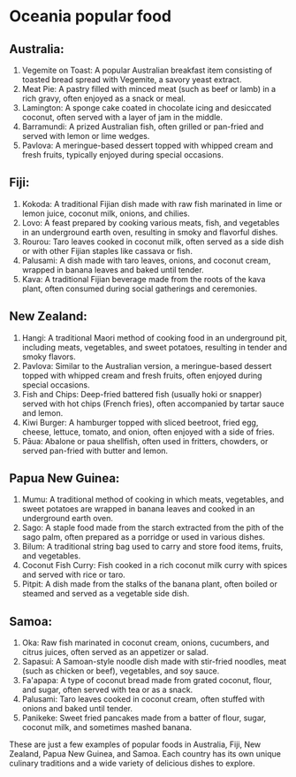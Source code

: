 # Oceania popular food

## Australia:
  1. Vegemite on Toast: A popular Australian breakfast item consisting of toasted bread spread with Vegemite, a savory yeast extract.
  2. Meat Pie: A pastry filled with minced meat (such as beef or lamb) in a rich gravy, often enjoyed as a snack or meal.
  3. Lamington: A sponge cake coated in chocolate icing and desiccated coconut, often served with a layer of jam in the middle.
  4. Barramundi: A prized Australian fish, often grilled or pan-fried and served with lemon or lime wedges.
  5. Pavlova: A meringue-based dessert topped with whipped cream and fresh fruits, typically enjoyed during special occasions.

## Fiji:
  1. Kokoda: A traditional Fijian dish made with raw fish marinated in lime or lemon juice, coconut milk, onions, and chilies.
  2. Lovo: A feast prepared by cooking various meats, fish, and vegetables in an underground earth oven, resulting in smoky and flavorful dishes.
  3. Rourou: Taro leaves cooked in coconut milk, often served as a side dish or with other Fijian staples like cassava or fish.
  4. Palusami: A dish made with taro leaves, onions, and coconut cream, wrapped in banana leaves and baked until tender.
  5. Kava: A traditional Fijian beverage made from the roots of the kava plant, often consumed during social gatherings and ceremonies.

## New Zealand:
  1. Hangi: A traditional Maori method of cooking food in an underground pit, including meats, vegetables, and sweet potatoes, resulting in tender and smoky flavors.
  2. Pavlova: Similar to the Australian version, a meringue-based dessert topped with whipped cream and fresh fruits, often enjoyed during special occasions.
  3. Fish and Chips: Deep-fried battered fish (usually hoki or snapper) served with hot chips (French fries), often accompanied by tartar sauce and lemon.
  4. Kiwi Burger: A hamburger topped with sliced beetroot, fried egg, cheese, lettuce, tomato, and onion, often enjoyed with a side of fries.
  5. Pāua: Abalone or paua shellfish, often used in fritters, chowders, or served pan-fried with butter and lemon.

## Papua New Guinea:
  1. Mumu: A traditional method of cooking in which meats, vegetables, and sweet potatoes are wrapped in banana leaves and cooked in an underground earth oven.
  2. Sago: A staple food made from the starch extracted from the pith of the sago palm, often prepared as a porridge or used in various dishes.
  3. Bilum: A traditional string bag used to carry and store food items, fruits, and vegetables.
  4. Coconut Fish Curry: Fish cooked in a rich coconut milk curry with spices and served with rice or taro.
  5. Pitpit: A dish made from the stalks of the banana plant, often boiled or steamed and served as a vegetable side dish.

## Samoa:
  1. Oka: Raw fish marinated in coconut cream, onions, cucumbers, and citrus juices, often served as an appetizer or salad.
  2. Sapasui: A Samoan-style noodle dish made with stir-fried noodles, meat (such as chicken or beef), vegetables, and soy sauce.
  3. Fa'apapa: A type of coconut bread made from grated coconut, flour, and sugar, often served with tea or as a snack.
  4. Palusami: Taro leaves cooked in coconut cream, often stuffed with onions and baked until tender.
  5. Panikeke: Sweet fried pancakes made from a batter of flour, sugar, coconut milk, and sometimes mashed banana.

These are just a few examples of popular foods in Australia, Fiji, New Zealand, Papua New Guinea, and Samoa. Each country has its own unique culinary traditions and a wide variety of delicious dishes to explore.
